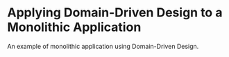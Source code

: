 # Applying Domain-Driven Design to a Monolithic Application

An example of monolithic application using Domain-Driven Design.
